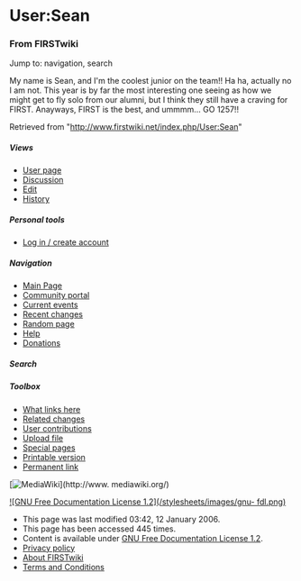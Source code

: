 # User:Sean

### From FIRSTwiki

Jump to: navigation, search

My name is Sean, and I'm the coolest junior on the team!! Ha ha, actually no I
am not. This year is by far the most interesting one seeing as how we might
get to fly solo from our alumni, but I think they still have a craving for
FIRST. Anayways, FIRST is the best, and ummmm... GO 1257!!

Retrieved from "<http://www.firstwiki.net/index.php/User:Sean>"

##### Views

  * [User page](/index.php/User:Sean)
  * [Discussion](/index.php/User_talk:Sean)
  * [Edit](/index.php?title=User:Sean&action=edit)
  * [History](/index.php?title=User:Sean&action=history)

##### Personal tools

  * [Log in / create account](/index.php?title=Special:Userlogin&returnto=User:Sean)

[](/index.php/Main_Page "Main Page" )

##### Navigation

  * [Main Page](/index.php/Main_Page)
  * [Community portal](/index.php/FIRSTwiki:Community_portal)
  * [Current events](/index.php/Current_events)
  * [Recent changes](/index.php/Special:Recentchanges)
  * [Random page](/index.php/Special:Random)
  * [Help](/index.php/Help:Contents)
  * [Donations](/index.php/FIRSTwiki:Site_support)

##### Search



##### Toolbox

  * [What links here](/index.php/Special:Whatlinkshere/User:Sean)
  * [Related changes](/index.php/Special:Recentchangeslinked/User:Sean)
  * [User contributions](/index.php/Special:Contributions/Sean)
  * [Upload file](/index.php/Special:Upload)
  * [Special pages](/index.php/Special:Specialpages)
  * [Printable version](/index.php?title=User:Sean&printable=yes)
  * [Permanent link](/index.php?title=User:Sean&oldid=42302)

[![MediaWiki](/skins/common/images/poweredby_mediawiki_88x31.png)](http://www.
mediawiki.org/)

[![GNU Free Documentation License 1.2](/stylesheets/images/gnu-
fdl.png)](http://www.gnu.org/copyleft/fdl.html)

  * This page was last modified 03:42, 12 January 2006.
  * This page has been accessed 445 times.
  * Content is available under [GNU Free Documentation License 1.2](http://www.gnu.org/copyleft/fdl.html "http://www.gnu.org/copyleft/fdl.html" ).
  * [Privacy policy](/index.php/FIRSTwiki:Privacy_policy "FIRSTwiki:Privacy policy" )
  * [About FIRSTwiki](/index.php/FIRSTwiki:About "FIRSTwiki:About" )
  * [Terms and Conditions](/index.php/FIRSTwiki:Terms_and_conditions "FIRSTwiki:Terms and conditions" )

